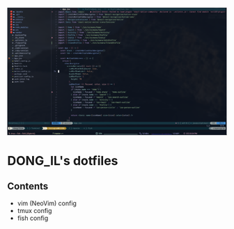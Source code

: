 ![nvim screenshot](./neovim-image.png)

# DONG_IL's dotfiles

## Contents

- vim (NeoVim) config
- tmux config
- fish config
